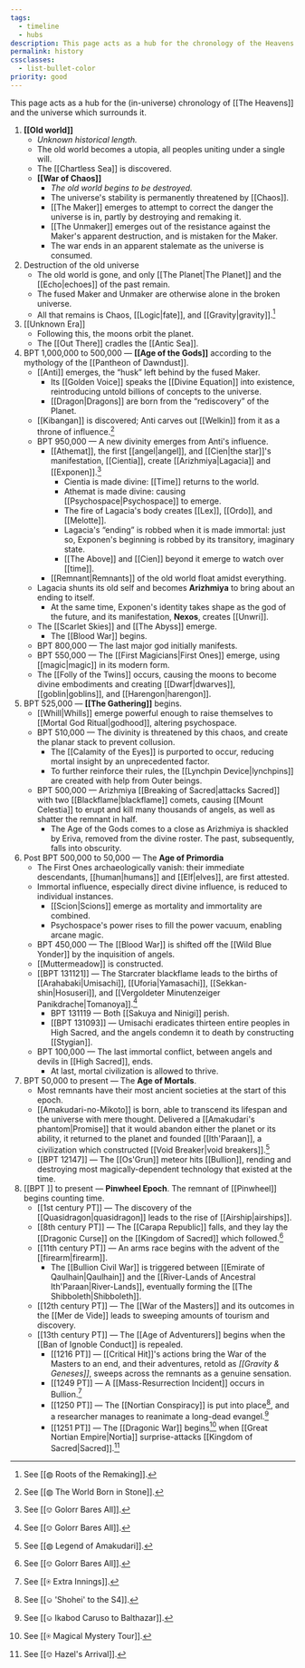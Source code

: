```yaml
---
tags:
  - timeline
  - hubs
description: This page acts as a hub for the chronology of the Heavens.
permalink: history
cssclasses:
  - list-bullet-color
priority: good
---
```

This page acts as a hub for the (in-universe) chronology of [[The Heavens]] and the universe which surrounds it.

1. **[[Old world]]** 
	* _Unknown historical length._
	* The old world becomes a utopia, all peoples uniting under a single will.
	* The [[Chartless Sea]] is discovered.
	* **[[War of Chaos]]** 
		* _The old world begins to be destroyed._
		* The universe's stability is permanently threatened by [[Chaos]].
		* [[The Maker]] emerges to attempt to correct the danger the universe is in, partly by destroying and remaking it.
		* [[The Unmaker]] emerges out of the resistance against the Maker's apparent destruction, and is mistaken for the Maker.
		* The war ends in an apparent stalemate as the universe is consumed. 
2. Destruction of the old universe
	* The old world is gone, and only [[The Planet|The Planet]] and the [[Echo|echoes]] of the past remain. 
	* The fused Maker and Unmaker are otherwise alone in the broken universe.
	* All that remains is Chaos, [[Logic|fate]], and [[Gravity|gravity]].[^roots]
3. [[Unknown Era]]
	* Following this, the moons orbit the planet. 
	* The [[Out There]] cradles the [[Antic Sea]].
2. BPT 1,000,000 to 500,000 — **[[Age of the Gods]]** according to the mythology of the [[Pantheon of Dawndust]].
	* [[Anti]] emerges, the “husk” left behind by the fused Maker.
		* Its [[Golden Voice]] speaks the [[Divine Equation]] into existence, reintroducing untold billions of concepts to the universe.
		* [[Dragon|Dragons]] are born from the “rediscovery” of the Planet.
	* [[Kibangan]] is discovered; Anti carves out [[Welkin]] from it as a throne of influence.[^wbis]
	* BPT 950,000 — A new divinity emerges from Anti's influence.
		* [[Athemat]], the first [[angel|angel]], and [[Cien|the star]]'s manifestation, [[Cientia]], create [[Arizhmiya|Lagacia]] and [[Exponen]].[^golorr]
			* Cientia is made divine: [[Time]] returns to the world.
			* Athemat is made divine: causing [[Psychospace|Psychospace]] to emerge.
			* The fire of Lagacia's body creates [[Lex]], [[Ordo]], and [[Melotte]].
			* Lagacia's “ending” is robbed when it is made immortal: just so, Exponen's beginning is robbed by its transitory, imaginary state.
			* [[The Above]] and [[Cien]] beyond it emerge to watch over [[time]].
		* [[Remnant|Remnants]] of the old world float amidst everything.
	* Lagacia shunts its old self and becomes **Arizhmiya** to bring about an ending to itself.
		* At the same time, Exponen's identity takes shape as the god of the future, and its manifestation, **Nexos**, creates [[Unwri]].
	* The [[Scarlet Skies]] and [[The Abyss]] emerge.
		* The [[Blood War]] begins.
	* BPT 800,000 — The last major god initially manifests.
	* BPT 550,000 — The [[First Magicians|First Ones]] emerge, using [[magic|magic]] in its modern form.
	* The [[Folly of the Twins]] occurs, causing the moons to become divine embodiments and creating [[Dwarf|dwarves]], [[goblin|goblins]], and [[Harengon|harengon]].
3. BPT 525,000 — **[[The Gathering]]** begins.
	* [[Whill|Whills]] emerge powerful enough to raise themselves to [[Mortal God Ritual|godhood]], altering psychospace.
	* BPT 510,000 — The divinity is threatened by this chaos, and create the planar stack to prevent collusion.
		* The [[Calamity of the Eyes]] is purported to occur, reducing mortal insight by an unprecedented factor.
		* To further reinforce their rules, the [[Lynchpin Device|lynchpins]] are created with help from Outer beings.
	* BPT 500,000 — Arizhmiya [[Breaking of Sacred|attacks Sacred]] with two [[Blackflame|blackflame]] comets, causing [[Mount Celestia]] to erupt and kill many thousands of angels, as well as shatter the remnant in half.
		* The Age of the Gods comes to a close as Arizhmiya is shackled by Eriva, removed from the divine roster. The past, subsequently, falls into obscurity.
4. Post BPT 500,000 to 50,000 — The **Age of Primordia**
	- The First Ones archaeologically vanish: their immediate descendants, [[human|humans]] and [[Elf|elves]], are first attested.
	* Immortal influence, especially direct divine influence, is reduced to individual instances.
		* [[Scion|Scions]] emerge as mortality and immortality are combined.
		* Psychospace's power rises to fill the power vacuum, enabling arcane magic.
	* BPT 450,000 — The [[Blood War]] is shifted off the [[Wild Blue Yonder]] by the inquisition of angels.
	* [[Muttermeadow]] is constructed.
	* [[BPT 131121]] — The Starcrater blackflame leads to the births of [[Arahabaki|Umisachi]], [[Uforia|Yamasachi]], [[Sekkan-shin|Hosuseri]], and [[Vergoldeter Minutenzeiger Panikdrache|Tomanoya]].[^golorr]
		* BPT 131119 — Both [[Sakuya and Ninigi]] perish.
		* [[BPT 131093]] — Umisachi eradicates thirteen entire peoples in High Sacred, and the angels condemn it to death by constructing [[Stygian]].
	* BPT 100,000 — The last immortal conflict, between angels and devils in [[High Sacred]], ends.
		* At last, mortal civilization is allowed to thrive.
5. BPT 50,000 to present — The **Age of Mortals**.
	* Most remnants have their most ancient societies at the start of this epoch.
	* [[Amakudari-no-Mikoto]] is born, able to transcend its lifespan and the universe with mere thought. Delivered a [[Amakudari's phantom|Promise]] that it would abandon either the planet or its ability, it returned to the planet and founded [[Ith'Paraan]], a civilization which constructed [[Void Breaker|void breakers]].[^loa]
	* [[BPT 12147]] — The [[Os'Grun]] meteor hits [[Bullion]], rending and destroying most magically-dependent technology that existed at the time.
6. [[BPT ]] to present — **Pinwheel Epoch**. The remnant of [[Pinwheel]] begins counting time.
	* [[1st century PT]] — The discovery of the [[Quasidragon|quasidragon]] leads to the rise of [[Airship|airships]].
	* [[8th century PT]] — The [[Carapa Republic]] falls, and they lay the [[Dragonic Curse]] on the [[Kingdom of Sacred]] which followed.[^golorr]
	* [[11th century PT]] — An arms race begins with the advent of the [[firearm|firearm]].
		* The [[Bullion Civil War]] is triggered between [[Emirate of Qaulhain|Qaulhain]] and the [[River-Lands of Ancestral Ith'Paraan|River-Lands]], eventually forming the [[The Shibboleth|Shibboleth]].
	* [[12th century PT]] — The [[War of the Masters]] and its outcomes in the [[Mer de Vide]] leads to sweeping amounts of tourism and discovery.
	* [[13th century PT]] — The [[Age of Adventurers]] begins when the [[Ban of Ignoble Conduct]] is repealed.
		* [[1216 PT]] — [[Critical Hit]]'s actions bring the War of the Masters to an end, and their adventures, retold as *[[Gravity & Geneses]]*, sweeps across the remnants as a genuine sensation.
		* [[1249 PT]] — A [[Mass-Resurrection Incident]] occurs in Bullion.[^xi]
		* [[1250 PT]] — The [[Nortian Conspiracy]] is put into place[^coded], and a researcher manages to reanimate a long-dead evangel.[^ikbal]
		* [[1251 PT]] — The [[Dragonic War]] begins[^mmt] when [[Great Nortian Empire|Nortia]] surprise-attacks [[Kingdom of Sacred|Sacred]].[^hazel]

[^roots]: See [[◍ Roots of the Remaking]].
[^ikbal]: See [[⎉ Ikabod Caruso to Balthazar]].
[^coded]: See [[⎉ 'Shohei' to the S4]].
[^hazel]: See [[⎊ Hazel's Arrival]].
[^golorr]: See [[⎊ Golorr Bares All]].
[^wbis]: See [[◍ The World Born in Stone]].
[^loa]: See [[◍ Legend of Amakudari]].
[^xi]: See [[⍟ Extra Innings]].
[^mmt]: See [[⍟ Magical Mystery Tour]].